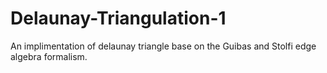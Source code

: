 # Delaunay-Triangulation-1
An implimentation of delaunay triangle base on the Guibas and Stolfi edge algebra formalism.
